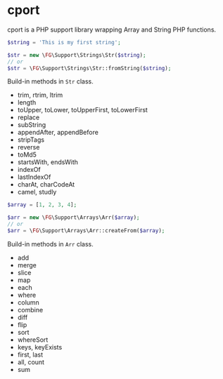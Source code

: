 # cport

cport is a PHP support library wrapping Array and String PHP functions.

```php
$string = 'This is my first string';

$str = new \FG\Support\Strings\Str($string);
// or
$str = \FG\Support\Strings\Str::fromString($string);
```

Build-in methods in `Str` class.

- trim, rtrim, ltrim
- length
- toUpper, toLower, toUpperFirst, toLowerFirst
- replace
- subString
- appendAfter, appendBefore
- stripTags
- reverse
- toMd5
- startsWith, endsWith
- indexOf
- lastIndexOf
- charAt, charCodeAt
- camel, studly

```php
$array = [1, 2, 3, 4];

$arr = new \FG\Support\Arrays\Arr($array);
// or
$arr = \FG\Support\Arrays\Arr::createFrom($array);
```

Build-in methods in `Arr` class.

- add
- merge
- slice
- map
- each
- where
- column
- combine
- diff
- flip
- sort
- whereSort
- keys, keyExists
- first, last
- all, count
- sum